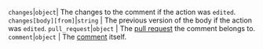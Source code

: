 `changes`|`object`| The changes to the comment if the action was `edited`.
`changes[body][from]`|`string` | The previous version of the body if the action was `edited`.
`pull_request`|`object` | The [pull request](/v3/pulls/) the comment belongs to.
`comment`|`object` | The [comment](/v3/pulls/comments) itself.
